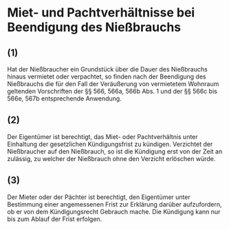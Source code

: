# Miet- und Pachtverhältnisse bei Beendigung des Nießbrauchs



## (1)

 Hat der Nießbraucher ein Grundstück über die Dauer des Nießbrauchs hinaus vermietet oder verpachtet, so finden nach der Beendigung des Nießbrauchs die für den Fall der Veräußerung von vermietetem Wohnraum geltenden Vorschriften der §§ 566, 566a, 566b Abs. 1 und der §§ 566c bis 566e, 567b entsprechende Anwendung.

## (2)

 Der Eigentümer ist berechtigt, das Miet- oder Pachtverhältnis unter Einhaltung der gesetzlichen Kündigungsfrist zu kündigen. Verzichtet der Nießbraucher auf den Nießbrauch, so ist die Kündigung erst von der Zeit an zulässig, zu welcher der Nießbrauch ohne den Verzicht erlöschen würde.

## (3)

 Der Mieter oder der Pächter ist berechtigt, den Eigentümer unter Bestimmung einer angemessenen Frist zur Erklärung darüber aufzufordern, ob er von dem Kündigungsrecht Gebrauch mache. Die Kündigung kann nur bis zum Ablauf der Frist erfolgen. 

